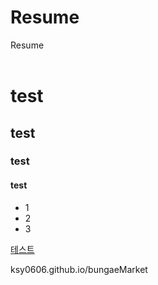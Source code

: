 # Resume
Resume
<br>
<br>
<h1> test</h1>
<h2> test</h2>
<h3> test</h3>
<h4> test</h4>

<ul>
  <li>1</li>
  <li>2</li>
  <li>3</li>
</ul>

<a href="https://ksy0606.github.io/SOFTFORUM">테스트</a>

ksy0606.github.io/bungaeMarket
